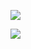 [![](https://i.imgur.com/49eDSsx.jpg)
](https://naikyding.github.io/Rolex-Mechanical-Watch/rolex.html)

![](https://i.imgur.com/OdebXLA.gif)
